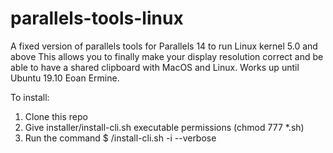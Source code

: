 # parallels-tools-linux
A fixed version of parallels tools for Parallels 14 to run Linux kernel 5.0 and above
This allows you to finally make your display resolution correct and be able to have a shared clipboard with MacOS and Linux.
Works up until Ubuntu 19.10 Eoan Ermine.

To install:
1. Clone this repo
2. Give installer/install-cli.sh executable permissions (chmod 777 *.sh)
3. Run the command $ /install-cli.sh -i --verbose
